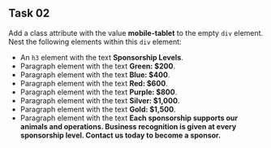 ## Task 02
Add a class attribute with the value **mobile-tablet** to the empty `div` element. Nest the following elements within this `div` element:
* An `h3` element with the text **Sponsorship Levels**.
* Paragraph element with the text **Green: $200**.
* Paragraph element with the text **Blue: $400**.
* Paragraph element with the text **Red: $600**.
* Paragraph element with the text **Purple: $800**.
* Paragraph element with the text **Silver: $1,000**.
* Paragraph element with the text **Gold: $1,500**.
* Paragraph element with the text **Each sponsorship supports our animals and operations. Business recognition is given at every sponsorship level. Contact us today to become a sponsor.**